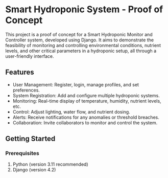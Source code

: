 # Smart Hydroponic System - Proof of Concept
This project is a proof of concept for a Smart Hydroponic Monitor and Controller system, developed using Django. It aims to demonstrate the feasibility of monitoring and controlling environmental conditions, nutrient levels, and other critical parameters in a hydroponic setup, all through a user-friendly interface.

## Features
- User Management: Register, login, manage profiles, and set preferences.
- System Registration: Add and configure multiple hydroponic systems.
- Monitoring: Real-time display of temperature, humidity, nutrient levels, etc.
- Control: Adjust lighting, water flow, and nutrient dosing.
- Alerts: Receive notifications for any anomalies or threshold breaches.
- Collaboration: Invite collaborators to monitor and control the system.

## Getting Started
### Prerequisites
1. Python (version 3.11 recommended)
2. Django (version 4.2)